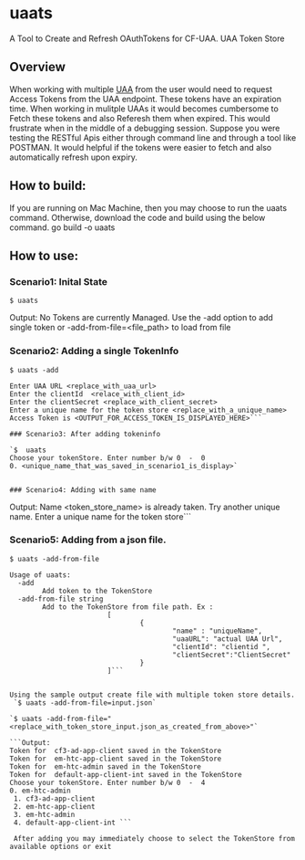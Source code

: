 # uaats
A Tool to Create and Refresh OAuthTokens for CF-UAA. UAA Token Store

## Overview

  When working with multiple [UAA](https://docs.cloudfoundry.org/uaa/uaa-overview.html) from the user would need to request Access Tokens from the UAA endpoint. These tokens have an expiration time. When working in mulitple UAAs it would becomes cumbersome to Fetch these tokens and also Referesh them when expired. This would frustrate when in the middle of a debugging session. Suppose you were testing the RESTful Apis either through command line and through a tool like POSTMAN. It would helpful if the tokens were easier to fetch and also automatically refresh upon expiry.
  
  
## How to build:
If you are running on Mac Machine, then you may choose to run the uaats command.
Otherwise, download the code and build using the below command.
   go build -o uaats
 
## How to use:
### Scenario1: Inital State

`$ uaats`

Output:
 No Tokens are currently Managed. Use the -add option to add single token or -add-from-file=<file_path> to load from file
 
### Scenario2: Adding a single TokenInfo

`$ uaats -add `

```Output:
Enter UAA URL <replace_with_uaa_url>
Enter the clientId  <relace_with_client_id>
Enter the clientSecret <replace_with_client_secret>
Enter a unique name for the token store <replace_with_a_unique_name>
Access Token is <OUTPUT_FOR_ACCESS_TOKEN_IS_DISPLAYED_HERE>```

### Scenario3: After adding tokeninfo

`$  uaats 
Choose your tokenStore. Enter number b/w 0  -  0 
0. <unique_name_that_was_saved_in_scenario1_is_display>`


### Scenario4: Adding with same name
```
Output: 
Name <token_store_name> is already taken. Try another unique name. Enter a unique name for the token store```

### Scenario5: Adding from a json file.

`$ uaats -add-from-file`


```flag needs an argument: -add-from-file
Usage of uaats:
  -add
        Add token to the TokenStore
  -add-from-file string
        Add to the TokenStore from file path. Ex :
                        [
                                {
                                        "name" : "uniqueName",
                                        "uaaURL": "actual UAA Url",
                                        "clientId": "clientid ",
                                        "clientSecret":"ClientSecret"
                                }
                        ]```
                        

Using the sample output create file with multiple token store details.
 `$ uaats -add-from-file=input.json`
 
`$ uaats -add-from-file="<replace_with_token_store_input.json_as_created_from_above>"`

```Output:
Token for  cf3-ad-app-client saved in the TokenStore
Token for  em-htc-app-client saved in the TokenStore
Token for  em-htc-admin saved in the TokenStore
Token for  default-app-client-int saved in the TokenStore
Choose your tokenStore. Enter number b/w 0  -  4 
0. em-htc-admin 
 1. cf3-ad-app-client 
 2. em-htc-app-client 
 3. em-htc-admin 
 4. default-app-client-int ```
 
 After adding you may immediately choose to select the TokenStore from available options or exit
 
